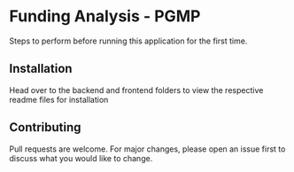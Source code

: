 # Funding Analysis - PGMP

Steps to perform before running this application for the first time.

## Installation

Head over to the backend and frontend folders to view the respective readme files for installation

## Contributing

Pull requests are welcome. For major changes, please open an issue first
to discuss what you would like to change.